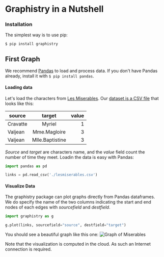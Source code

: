 # Graphistry in a Nutshell

### Installation

The simplest way is to use pip:

```
$ pip install graphistry
```

## First Graph

We recommend [Pandas](http://pandas.pydata.org) to load and process data. If you don't have Pandas already, install it with `$ pip install pandas`.

#### Loading data
Let's load the characters from [Les Miserables](http://en.wikipedia.org/wiki/Les_Misérables). Our  [dataset is a CSV file](http://gist.github.com/thibaudh/3da4096c804680f549e6/) that looks like this:

| source        | target        | value  |
| ------------- |:-------------:| ------:|
| Cravatte |	Myriel | 1| Valjean	| Mme.Magloire | 3| Valjean	| Mlle.Baptistine | 3

*Source* and *target* are characters name, and the *value* field count the number of time they meet. Loadin the data is easy with Pandas:

```python
import pandas as pd

links = pd.read_csv('./lesmiserables.csv')
```

#### Visualize Data
The graphistry package can plot graphs directly from Pandas dataframes. We do specify the name of the two columns indicating the start and end nodes of each edges with *sourcefield* and *destfield*. 

```python
import graphistry as g

g.plot(links, sourcefield="source", destfield="target")
```

You should see a beautiful graph like this one:
![Graph of Miserables](http://i.imgur.com/N6UZLSG.png)

Note that the visualization is computed in the cloud. As such an Internet connection is required.




